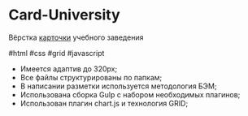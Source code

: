 # Card-University

Вёрстка [карточки](https://nikitasapego.github.io/Card-University/) учебного заведения

#html #css #grid #javascript

 - Имеется адаптив до 320px;
 - Все файлы структурированы по папкам;
 - В написании разметки используется методология БЭМ;
 - Использована сборка Gulp с набором необходимых плагинов;
 - Использован плагин chart.js и технология GRID;

